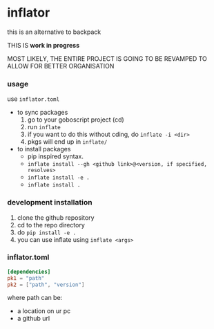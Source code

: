 # inflator

this is an alternative to backpack

THIS IS **work in progress**

MOST LIKELY, THE ENTIRE PROJECT IS GOING TO BE REVAMPED TO ALLOW FOR BETTER ORGANISATION

### usage

use `inflator.toml`
- to sync packages
  1. go to your goboscript project (cd)
  2. run `inflate`
  3. if you want to do this without cding, do `inflate -i <dir>`
  4. pkgs will end up in `inflate/`
- to install packages
  - pip inspired syntax.
  - `inflate install --gh <github link>@<version, if specified, resolves>`
  - `inflate install -e .`
  - `inflate install .`
  
### development installation
1. clone the github repository
2. cd to the repo directory
3. do `pip install -e .`
4. you can use inflate using `inflate <args>`

### inflator.toml

```toml
[dependencies]
pk1 = "path"
pk2 = ["path", "version"]
```
where path can be:
- a location on ur pc
- a github url
